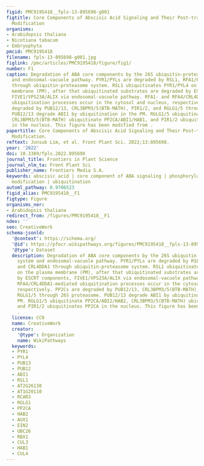 ```yaml
---
figid: PMC9195418__fpls-13-895698-g001
figtitle: Core Components of Abscisic Acid Signaling and Their Post-translational
  Modification
organisms:
- Arabidopsis thaliana
- Nicotiana tabacum
- Embryophyta
pmcid: PMC9195418
filename: fpls-13-895698-g001.jpg
figlink: /pmc/articles/PMC9195418/figure/fig1/
number: F1
caption: Degradation of ABA core components by the 26S ubiquitin-proteasome system
  and endosomal-vacuole pathway. PYR1/PYLs are degraded by RSL1, RFA1/RFA4, and CRL4DDA1
  through ubiquitin-proteasome system. RSL1 ubiquitinates PYR1/PYL4 on the plasma
  membrane (PM), after that ubiquitinated substrates are degraded by ESCRT components,
  FIVE1/VPS23A/ALIX via endosomal-vacuole pathway. RFA1- and RFA4/CRL4DDA1-mediated
  ubiquitination processes occur in the cytosol and nucleus, respectively. PP2Cs are
  degraded by PUB12/13, CRL3BPM3/5(BTB-MATH), PIR1/2, and RGLG1/5 through 26S proteasome.
  PUB12/13 degrade ABI1 by ubiquitination in the PM. RGLG1/5 ubiquitinate PP2CA/ABI2/HAB2,
  CRL3BPM3/5(BTB-MATH) ubiquitinate PP2CA/ABI1/HAB1, and PIR1/2 ubiquitinates PP2CA
  in the nucleus. This figure has been modified from .
papertitle: Core Components of Abscisic Acid Signaling and Their Post-translational
  Modification.
reftext: Junsub Lim, et al. Front Plant Sci. 2022;13:895698.
year: '2022'
doi: 10.3389/fpls.2022.895698
journal_title: Frontiers in Plant Science
journal_nlm_ta: Front Plant Sci
publisher_name: Frontiers Media S.A.
keywords: abscisic acid | core component of ABA signaling | phosphorylation | post-translational
  modification | ubiquitination
automl_pathway: 0.9706523
figid_alias: PMC9195418__F1
figtype: Figure
organisms_ner:
- Arabidopsis thaliana
redirect_from: /figures/PMC9195418__F1
ndex: ''
seo: CreativeWork
schema-jsonld:
  '@context': https://schema.org/
  '@id': https://pfocr.wikipathways.org/figures/PMC9195418__fpls-13-895698-g001.html
  '@type': Dataset
  description: Degradation of ABA core components by the 26S ubiquitin-proteasome
    system and endosomal-vacuole pathway. PYR1/PYLs are degraded by RSL1, RFA1/RFA4,
    and CRL4DDA1 through ubiquitin-proteasome system. RSL1 ubiquitinates PYR1/PYL4
    on the plasma membrane (PM), after that ubiquitinated substrates are degraded
    by ESCRT components, FIVE1/VPS23A/ALIX via endosomal-vacuole pathway. RFA1- and
    RFA4/CRL4DDA1-mediated ubiquitination processes occur in the cytosol and nucleus,
    respectively. PP2Cs are degraded by PUB12/13, CRL3BPM3/5(BTB-MATH), PIR1/2, and
    RGLG1/5 through 26S proteasome. PUB12/13 degrade ABI1 by ubiquitination in the
    PM. RGLG1/5 ubiquitinate PP2CA/ABI2/HAB2, CRL3BPM3/5(BTB-MATH) ubiquitinate PP2CA/ABI1/HAB1,
    and PIR1/2 ubiquitinates PP2CA in the nucleus. This figure has been modified from
    .
  license: CC0
  name: CreativeWork
  creator:
    '@type': Organization
    name: WikiPathways
  keywords:
  - PYR1
  - PYL4
  - PUB13
  - PUB12
  - ABI1
  - RSL1
  - AT2G26130
  - AT1G20110
  - RCAR3
  - RGLG1
  - PP2CA
  - HAB2
  - AUX1
  - EIN2
  - UBC26
  - RBX1
  - CUL3
  - HAB1
  - CUL4
---
```


